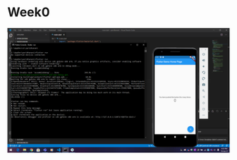 # Week0

![H1](https://github.com/skully-coder/IECSE-App-Winter-Project-20/blob/PariDhanani/H1.PNG)
